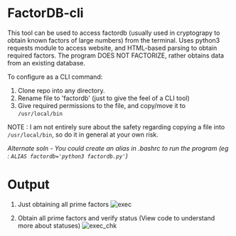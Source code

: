 # FactorDB-cli
This tool can be used to access factordb (usually used in cryptograpy to obtain known factors of large numbers) from the terminal.
Uses python3 requests module to access website, and HTML-based parsing to obtain required factors.
The program DOES NOT FACTORIZE, rather obtains data from an existing database.

To configure as a CLI command:
1.  Clone repo into any directory.
2.  Rename file to 'factordb' (just to give the feel of a CLI tool)
3.  Give required permissions to the file, and copy/move it to `/usr/local/bin`

NOTE : I am not entirely sure about the safety regarding copying a file into `/usr/local/bin`, so do it in general at your own risk.

*Alternate soln - You could create an alias in .bashrc to run the program (eg : `ALIAS factordb='python3 factordb.py'`)*

# Output
1.  Just obtaining all prime factors
   ![exec](https://github.com/Ashuvwxyz/FactorDB-cli/assets/92919909/9a7bddb4-52be-47c0-a8af-c14a42dbedac)

2.  Obtain all prime factors and verify status (View code to understand more about statuses)
   ![exec_chk](https://github.com/Ashuvwxyz/FactorDB-cli/assets/92919909/83969e2a-7892-4c3a-a45d-1074c629e2bd)


